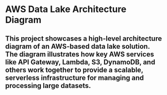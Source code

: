 # AWS Data Lake Architecture Diagram

## This project showcases a high-level architecture diagram of an AWS-based data lake solution. The diagram illustrates how key AWS services like API Gateway, Lambda, S3, DynamoDB, and others work together to provide a scalable, serverless infrastructure for managing and processing large datasets. 
